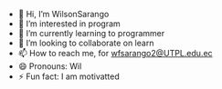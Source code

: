 - 👋 Hi, I’m WilsonSarango
- 👀 I’m interested in program
- 🌱 I’m currently learning to programmer
- 💞️ I’m looking to collaborate on learn
- 📫 How to reach me, for wfsarango2@UTPL.edu.ec
- 😄 Pronouns: Wil
- ⚡ Fun fact: I am motivatted

<!---
WilsonSarango/WilsonSarango is a ✨ special ✨ repository because its `README.md` (this file) appears on your GitHub profile.
You can click the Preview link to take a look at your changes.
--->
